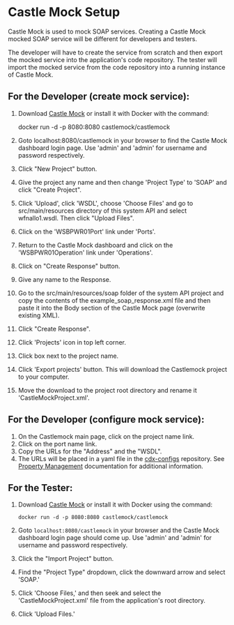 # Castle Mock Setup

Castle Mock is used to mock SOAP services. Creating a Castle Mock mocked SOAP service will be different for developers and testers.

  The developer will have to create the service from scratch and then export the mocked service into the application's code repository.  The tester will import the mocked service from the code repository into a running instance of Castle Mock.

## For the Developer (create mock service):

1. Download [Castle Mock](https://castlemock.com/) or install it with Docker with the command:

   docker run -d -p 8080:8080 castlemock/castlemock

2. Goto localhost:8080/castlemock in your browser to find the Castle Mock dashboard login page.  Use 'admin' and 'admin' for username and password respectively.

3. Click "New Project" button.

4. Give the project any name and then change 'Project Type' to 'SOAP' and click "Create Project".

5. Click 'Upload', click 'WSDL', choose 'Choose Files' and go to src/main/resources directory of this system API and select wfnallo1.wsdl.  Then click "Upload Files".

6. Click on the 'WSBPWR01Port' link under 'Ports'.

7. Return to the Castle Mock dashboard and  click on the 'WSBPWR01Operation' link under 'Operations'.

8. Click on "Create Response" button.

9. Give any name to the Response.

10. Go to the src/main/resources/soap folder of the system API project and copy the contents of the example_soap_response.xml file and then paste it into the Body section of the Castle Mock page (overwrite existing XML).

11. Click "Create Response".

12. Click 'Projects' icon in top left corner.

13. Click box next to the project name.

14.  Click 'Export projects' button.  This will download the Castlemock project to your computer.

15. Move the download to the project root directory and rename it 'CastleMockProject.xml'.

## For the Developer (configure mock service):

1. On the Castlemock main page, click on the project name link.
2. Click on the port name link.
3. Copy the URLs for the "Address" and the "WSDL".
4. The URLs will be placed in a yaml file in the [cdx-configs](https://bitbucket.org/navyfmp/cdx-configs/src/local/) repository.  See [Property Management](https://twenty8.atlassian.net/wiki/spaces/NAV/pages/518651923/Property+Management) documentation for additional information.

## For the Tester:

1. Download [Castle Mock](https://castlemock.com/) or install it with Docker using the command:

   `docker run -d -p 8080:8080 castlemock/castlemock`

2. Goto `localhost:8080/castlemock` in your browser and the Castle Mock dashboard login page should come up.  Use 'admin' and 'admin' for username and password respectively.

3. Click the "Import Project" button.

4. Find the "Project Type" dropdown, click the downward arrow and select 'SOAP.'

5. Click 'Choose Files,' and then seek and select the 'CastleMockProject.xml' file from the application's root directory.

6. Click 'Upload Files.'
